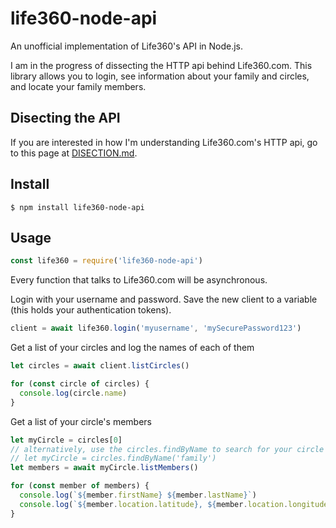 # life360-node-api

An unofficial implementation of Life360's API in Node.js.

I am in the progress of dissecting the HTTP api behind Life360.com. This library allows you to login, see information about your family and circles, and locate your family members.

## Disecting the API

If you are interested in how I'm understanding Life360.com's HTTP api, go to this page at [DISECTION.md](DISECTION.md).

## Install

```console
$ npm install life360-node-api
```

## Usage

```js
const life360 = require('life360-node-api')
```

Every function that talks to Life360.com will be asynchronous.

Login with your username and password. Save the new client to a variable (this holds your authentication tokens).

```js
client = await life360.login('myusername', 'mySecurePassword123')
```

Get a list of your circles and log the names of each of them

```js
let circles = await client.listCircles()

for (const circle of circles) {
  console.log(circle.name)
}
```

Get a list of your circle's members

```js
let myCircle = circles[0]
// alternatively, use the circles.findByName to search for your circle by name.
// let myCircle = circles.findByName('family')
let members = await myCircle.listMembers()

for (const member of members) {
  console.log(`${member.firstName} ${member.lastName}`)
  console.log(`${member.location.latitude}, ${member.location.longitude}`)
}
```
